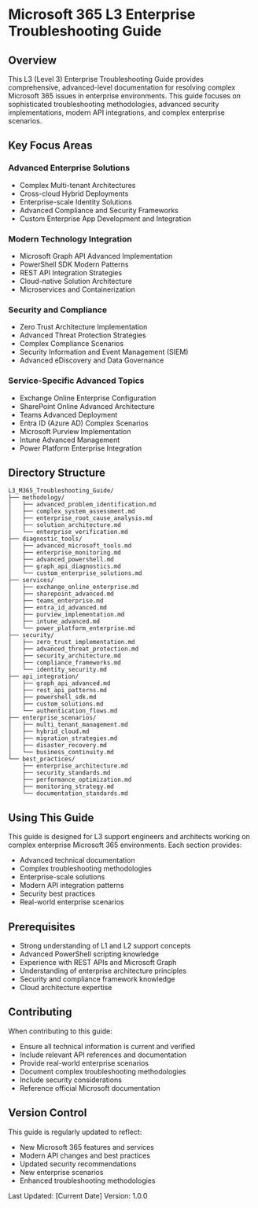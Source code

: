 # Microsoft 365 L3 Enterprise Troubleshooting Guide

## Overview
This L3 (Level 3) Enterprise Troubleshooting Guide provides comprehensive, advanced-level documentation for resolving complex Microsoft 365 issues in enterprise environments. This guide focuses on sophisticated troubleshooting methodologies, advanced security implementations, modern API integrations, and complex enterprise scenarios.

## Key Focus Areas

### Advanced Enterprise Solutions
- Complex Multi-tenant Architectures
- Cross-cloud Hybrid Deployments
- Enterprise-scale Identity Solutions
- Advanced Compliance and Security Frameworks
- Custom Enterprise App Development and Integration

### Modern Technology Integration
- Microsoft Graph API Advanced Implementation
- PowerShell SDK Modern Patterns
- REST API Integration Strategies
- Cloud-native Solution Architecture
- Microservices and Containerization

### Security and Compliance
- Zero Trust Architecture Implementation
- Advanced Threat Protection Strategies
- Complex Compliance Scenarios
- Security Information and Event Management (SIEM)
- Advanced eDiscovery and Data Governance

### Service-Specific Advanced Topics
- Exchange Online Enterprise Configuration
- SharePoint Online Advanced Architecture
- Teams Advanced Deployment
- Entra ID (Azure AD) Complex Scenarios
- Microsoft Purview Implementation
- Intune Advanced Management
- Power Platform Enterprise Integration

## Directory Structure

```
L3_M365_Troubleshooting_Guide/
├── methodology/
│   ├── advanced_problem_identification.md
│   ├── complex_system_assessment.md
│   ├── enterprise_root_cause_analysis.md
│   ├── solution_architecture.md
│   └── enterprise_verification.md
├── diagnostic_tools/
│   ├── advanced_microsoft_tools.md
│   ├── enterprise_monitoring.md
│   ├── advanced_powershell.md
│   ├── graph_api_diagnostics.md
│   └── custom_enterprise_solutions.md
├── services/
│   ├── exchange_online_enterprise.md
│   ├── sharepoint_advanced.md
│   ├── teams_enterprise.md
│   ├── entra_id_advanced.md
│   ├── purview_implementation.md
│   ├── intune_advanced.md
│   └── power_platform_enterprise.md
├── security/
│   ├── zero_trust_implementation.md
│   ├── advanced_threat_protection.md
│   ├── security_architecture.md
│   ├── compliance_frameworks.md
│   └── identity_security.md
├── api_integration/
│   ├── graph_api_advanced.md
│   ├── rest_api_patterns.md
│   ├── powershell_sdk.md
│   ├── custom_solutions.md
│   └── authentication_flows.md
├── enterprise_scenarios/
│   ├── multi_tenant_management.md
│   ├── hybrid_cloud.md
│   ├── migration_strategies.md
│   ├── disaster_recovery.md
│   └── business_continuity.md
└── best_practices/
    ├── enterprise_architecture.md
    ├── security_standards.md
    ├── performance_optimization.md
    ├── monitoring_strategy.md
    └── documentation_standards.md
```

## Using This Guide

This guide is designed for L3 support engineers and architects working on complex enterprise Microsoft 365 environments. Each section provides:

- Advanced technical documentation
- Complex troubleshooting methodologies
- Enterprise-scale solutions
- Modern API integration patterns
- Security best practices
- Real-world enterprise scenarios

## Prerequisites

- Strong understanding of L1 and L2 support concepts
- Advanced PowerShell scripting knowledge
- Experience with REST APIs and Microsoft Graph
- Understanding of enterprise architecture principles
- Security and compliance framework knowledge
- Cloud architecture expertise

## Contributing

When contributing to this guide:
- Ensure all technical information is current and verified
- Include relevant API references and documentation
- Provide real-world enterprise scenarios
- Document complex troubleshooting methodologies
- Include security considerations
- Reference official Microsoft documentation

## Version Control

This guide is regularly updated to reflect:
- New Microsoft 365 features and services
- Modern API changes and best practices
- Updated security recommendations
- New enterprise scenarios
- Enhanced troubleshooting methodologies

Last Updated: [Current Date]
Version: 1.0.0
